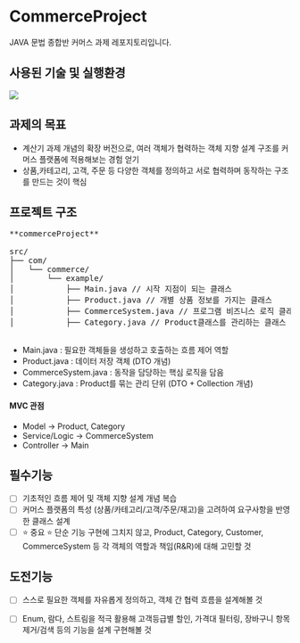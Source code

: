# CommerceProject
JAVA 문법 종합반 커머스 과제 레포지토리입니다.<br>

## 사용된 기술 및 실행환경
<img src="https://img.shields.io/badge/java-007396?style=for-the-badge&logo=java&logoColor=white">

## 과제의 목표
- 계산기 과제 개념의 확장 버전으로, 여러 객체가 협력하는 객체 지향 설계 구조를 커머스 플랫폼에 적용해보는 경험 얻기
- 상품,카테고리, 고객, 주문 등 다양한 객체를 정의하고 서로 협력하며 동작하는 구조를 만드는 것이 핵심

## 프로젝트 구조
<pre>
**commerceProject**

src/
├── com/
│   └── commerce/        
│       └── example/   
│           ├── Main.java // 시작 지점이 되는 클래스
│           ├── Product.java // 개별 상품 정보를 가지는 클래스
│           ├── CommerceSystem.java // 프로그램 비즈니스 로직 클래스 
│           ├── Category.java // Product클래스를 관리하는 클래스

</pre>
- Main.java : 필요한 객체들을 생성하고 호출하는 흐름 제어 역할
- Product.java : 데이터 저장 객체 (DTO 개념)
- CommerceSystem.java : 동작을 담당하는 핵심 로직을 담음
- Category.java : Product를 묶는 관리 단위 (DTO + Collection 개념)

#### MVC 관점
- Model → Product, Category
- Service/Logic → CommerceSystem
- Controller → Main

## 필수기능
- [ ] 기초적인 흐름 제어 및 객체 지향 설계 개념 복습 
- [ ] 커머스 플랫폼의 특성 (상품/카테고리/고객/주문/재고)을 고려하여 요구사항을 반영한 클래스 설계
- [ ] ⭐️ 중요 ⭐️  단순 기능 구현에 그치지 않고, Product, Category, Customer, CommerceSystem 등 각 객체의 역할과 책임(R&R)에 대해 고민할 것 

## 도전기능
- [ ] 스스로 필요한 객체를 자유롭게 정의하고, 객체 간 협력 흐름을 설계해볼 것
- [ ] Enum, 람다, 스트림을 적극  활용해 고객등급별 할인, 가격대 필터링, 장바구니 항목 제거/검색 등의 기능을 설계 구현해볼 것


